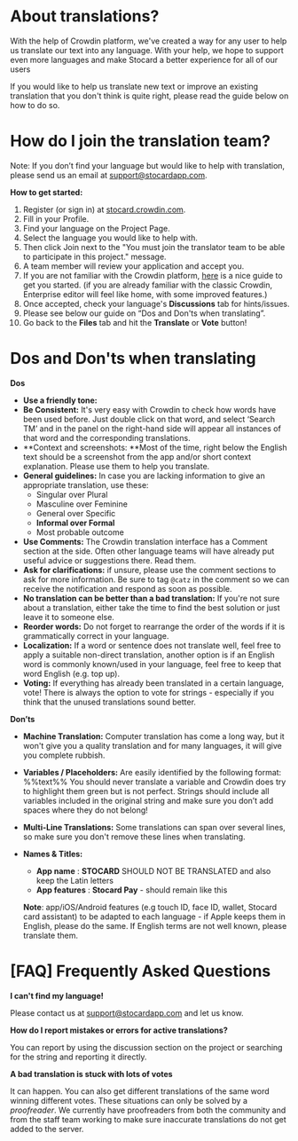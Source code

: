 
# About translations?

With the help of Crowdin platform, we've created a way for any user to help us translate our text into any language. With your help, we hope to support even more languages and make Stocard a better experience for all of our users

If you would like to help us translate new text or improve an existing translation that you don't think is quite right, please read the guide below on how to do so.


# How do I join the translation team?

Note: If you don’t find your language but would like to help with translation, please send us an email at [support@stocardapp.com](mailto:support@stocardapp.com).

**How to get started:**



1. Register (or sign in) at [stocard.crowdin.com](https://stocard.crowdin.com/).
2. Fill in your Profile.
3. Find your language on the Project Page.
4. Select the language you would like to help with.
5. Then click Join next to the "You must join the translator team to be able to participate in this project." message.
6. A team member will review your application and accept you.
7. If you are not familiar with the Crowdin platform, [here](https://support.crowdin.com/enterprise/online-editor/) is a nice guide to get you started. (if you are already familiar with the classic Crowdin, Enterprise editor will feel like home, with some improved features.)
8. Once accepted, check your language's **Discussions** tab for hints/issues.
9. Please see below our guide on “Dos and Don'ts when translating”.
10. Go back to the **Files** tab and hit the **Translate** or **Vote** button!


# Dos and Don'ts when translating

**Dos**



*   **Use a friendly tone:**
*   **Be Consistent:** It's very easy with Crowdin to check how words have been used before. Just double click on that word, and select ‘Search TM’ and in the panel on the right-hand side will appear all instances of that word and the corresponding translations.
*   **Context and screenshots: **Most of the time, right below the English text should be a screenshot from the app and/or short context explanation. Please use them to help you translate.
*   **General guidelines:** In case you are lacking information to give an appropriate translation, use these:
    *   Singular over Plural
    *   Masculine over Feminine
    *   General over Specific
    *   **Informal over Formal**
    *   Most probable outcome
*   **Use Comments:** The Crowdin translation interface has a Comment section at the side. Often other language teams will have already put useful advice or suggestions there. Read them.
*   **Ask for clarifications:** if unsure, please use the comment sections to ask for more information. Be sure to tag `@catz` in the comment so we can receive the notification and respond as soon as possible.
*   **No translation can be better than a bad translation:** If you're not sure about a translation, either take the time to find the best solution or just leave it to someone else.
*   **Reorder words:** Do not forget to rearrange the order of the words if it is grammatically correct in your language.
*   **Localization:** If a word or sentence does not translate well, feel free to apply a suitable non-direct translation, another option is if an English word is commonly known/used in your language, feel free to keep that word English (e.g. top up).
*   **Voting:** If everything has already been translated in a certain language, vote! There is always the option to vote for strings - especially if you think that the unused translations sound better.

**Don’ts**



*   **Machine Translation:** Computer translation has come a long way, but it won't give you a quality translation and for many languages, it will give you complete rubbish.
*   **Variables / Placeholders:** Are easily identified by the following format: %%text%% You should never translate a variable and Crowdin does try to highlight them green but is not perfect. Strings should include all variables included in the original string and make sure you don’t add spaces where they do not belong!
*   **Multi-Line Translations:** Some translations can span over several lines, so make sure you don't remove these lines when translating.
*   **Names & Titles:**
    *   **App name** : **STOCARD** SHOULD NOT BE TRANSLATED and also keep the Latin letters
    *   **App features** : **Stocard Pay** - should remain like this

    **Note**: app/iOS/Android features (e.g touch ID, face ID, wallet, Stocard card assistant) to be adapted to each language - if Apple keeps them in English, please do the same. If English terms are not well known, please translate them.



# [FAQ] Frequently Asked Questions

**I can't find my language!**

Please contact us at [support@stocardapp.com](mailto:support@stocardapp.com) and let us know.

**How do I report mistakes or errors for active translations?**

You can report by using the discussion section on the project or searching for the string and reporting it directly.

**A bad translation is stuck with lots of votes**

It can happen. You can also get different translations of the same word winning different votes. These situations can only be solved by a _proofreader_. We currently have proofreaders from both the community and from the staff team working to make sure inaccurate translations do not get added to the server.
